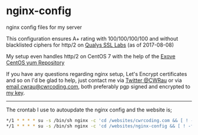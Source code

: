 # nginx-config
nginx config files for my server

This configuration ensures A+ rating with 100/100/100/100 and without blacklisted ciphers for http/2 on [Qualys SSL Labs](https://www.ssllabs.com/ssltest/analyze.html?d=cwrcoding.com) (as of 2017-08-08)

My setup even handles http/2 on CentOS 7 with the help of the [Exove CentOS yum Repository](https://packages.exove.com/)

If you have any questions regarding nginx setup, Let's Encrypt certificates and so on I'd be glad to help, just contact me via [Twitter @CWRau](https://twitter.com/CWRau) or via [email cwrau@cwrcoding.com](mailto:cwrau@cwrcoding.com), both preferably pgp signed and encrypted to [my key](https://keybase.io/cwrau).
___

The crontab I use to autoupdate the nginx config and the website is;

```bash
*/1 * * * * su -s /bin/sh nginx -c 'cd /websites/cwrcoding.com && [ ! -f pause ] && /usr/bin/git fetch --all && /usr/bin /git reset --hard origin/$(git branch | sed -n -e "s/^\* \(.*\)/\1/p") && /usr/bin/git checkout $(git branch | sed -n -e "s/^\* \(.*\)/\1/ p")'
*/1 * * * * su -s /bin/sh nginx -c 'cd /websites/nginx-config && [ ! -f pause ] && /usr/bin/git fetch --all && /usr/bin /git reset --hard origin/$(git branch | sed -n -e "s/^\* \(.*\)/\1/p") && /usr/bin/git checkout $(git branch | sed -n -e "s/^\* \(.*\)/\1/ p") && sudo /usr/sbin/nginx -s reload'
```
